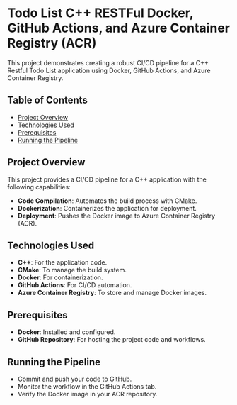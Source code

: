 # Todo List C++ RESTFul Docker, GitHub Actions, and Azure Container Registry (ACR)

This project demonstrates creating a robust CI/CD pipeline for a C++ Restful Todo List application using Docker, GitHub Actions, and Azure Container Registry.

## Table of Contents

- [Project Overview](#project-overview)
- [Technologies Used](#technologies-used)
- [Prerequisites](#prerequisites)
- [Running the Pipeline](#running-the-pipeline)

## Project Overview

This project provides a CI/CD pipeline for a C++ application with the following capabilities:
- **Code Compilation**: Automates the build process with CMake.
- **Dockerization**: Containerizes the application for deployment.
- **Deployment**: Pushes the Docker image to Azure Container Registry (ACR).

## Technologies Used

- **C++**: For the application code.
- **CMake**: To manage the build system.
- **Docker**: For containerization.
- **GitHub Actions**: For CI/CD automation.
- **Azure Container Registry**: To store and manage Docker images.

## Prerequisites

- **Docker**: Installed and configured.
- **GitHub Repository**: For hosting the project code and workflows.

## Running the Pipeline
- Commit and push your code to GitHub.
- Monitor the workflow in the GitHub Actions tab.
- Verify the Docker image in your ACR repository.

